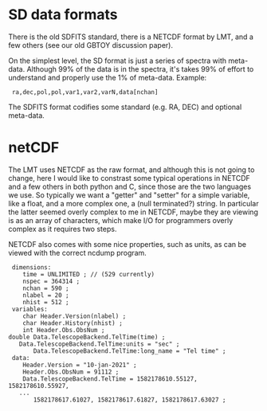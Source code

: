 # SD data formats

There is the old SDFITS standard, there is a NETCDF format by LMT, and
a few others (see our old GBTOY discussion paper).

On the simplest level, the SD format is just a series of spectra with
meta-data. Although 99% of the data is in the spectra, it's takes 99%
of effort to understand and properly use the 1% of meta-data. Example:

     ra,dec,pol,pol,var1,var2,varN,data[nchan]

The SDFITS format codifies some standard (e.g. RA, DEC) and optional meta-data.


# netCDF

The LMT uses NETCDF as the raw format, and although this is not going to change, here I would like to
constrast some typical operations in NETCDF and a few others in both python and C, since those are the
two languages we use. So typically we want a "getter" and "setter" for a simple variable, like a float,
and a more complex one, a (null terminated?) string. In particular the latter seemed overly complex
to me in NETCDF, maybe they are viewing is as an array of characters, which make I/O for programmers
overly complex as it requires two steps.

NETCDF also comes with some nice properties, such as units, as can be viewed with the correct
ncdump program.

     dimensions:
        time = UNLIMITED ; // (529 currently)
        nspec = 364314 ;
        nchan = 590 ;
        nlabel = 20 ;
        nhist = 512 ;
     variables:
        char Header.Version(nlabel) ;
        char Header.History(nhist) ;
        int Header.Obs.ObsNum ;
	double Data.TelescopeBackend.TelTime(time) ;
	   Data.TelescopeBackend.TelTime:units = "sec" ;
           Data.TelescopeBackend.TelTime:long_name = "Tel time" ;
     data:
        Header.Version = "10-jan-2021" ;
        Header.Obs.ObsNum = 91112 ;
        Data.TelescopeBackend.TelTime = 1582178610.55127, 1582178610.55927,
	   ...
           1582178617.61027, 1582178617.61827, 1582178617.63027 ;
